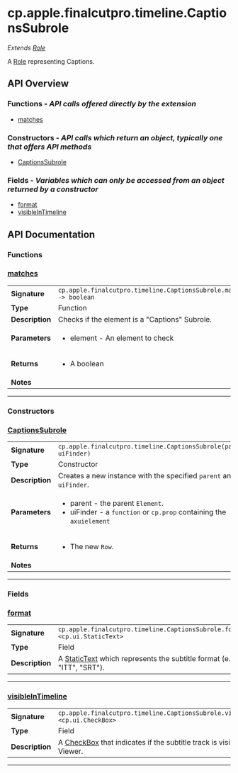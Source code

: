 # cp.apple.finalcutpro.timeline.CaptionsSubrole

 *Extends [Role](cp.apple.finalcutpro.timeline.Role.md)*

A [Role](cp.apple.finalcutpro.timeline.Role.md) representing Captions.

## API Overview
### **Functions** - _API calls offered directly by the extension_
 * [matches](#matches)

### **Constructors** - _API calls which return an object, typically one that offers API methods_
 * [CaptionsSubrole](#captionssubrole)

### **Fields** - _Variables which can only be accessed from an object returned by a constructor_
 * [format](#format)
 * [visibleInTimeline](#visibleintimeline)


## API Documentation

### Functions


### [matches](#matches)

|                                             |                                                                                     |
| --------------------------------------------|-------------------------------------------------------------------------------------|
| **Signature**                               | `cp.apple.finalcutpro.timeline.CaptionsSubrole.matches(element) -> boolean`                                                                    |
| **Type**                                    | Function                                                                     |
| **Description**                             | Checks if the element is a "Captions" Subrole.                                                                     |
| **Parameters**                              | <ul><li>element - An element to check</li></ul> |
| **Returns**                                 | <ul><li>A boolean</li></ul>          |
| **Notes**                                   | <ul></ul>                |

---
### Constructors


### [CaptionsSubrole](#captionssubrole)

|                                             |                                                                                     |
| --------------------------------------------|-------------------------------------------------------------------------------------|
| **Signature**                               | `cp.apple.finalcutpro.timeline.CaptionsSubrole(parent, uiFinder)`                                                                    |
| **Type**                                    | Constructor                                                                     |
| **Description**                             | Creates a new instance with the specified `parent` and `uiFinder`.                                                                     |
| **Parameters**                              | <ul><li>parent - the parent `Element`.</li><li>uiFinder - a `function` or `cp.prop` containing the `axuielement`</li></ul> |
| **Returns**                                 | <ul><li>The new `Row`.</li></ul>          |
| **Notes**                                   | <ul></ul>                |

---
### Fields


### [format](#format)

|                                             |                                                                                     |
| --------------------------------------------|-------------------------------------------------------------------------------------|
| **Signature**                               | `cp.apple.finalcutpro.timeline.CaptionsSubrole.format <cp.ui.StaticText>`                                                                    |
| **Type**                                    | Field                                                                     |
| **Description**                             | A [StaticText](cp.ui.StaticText.md) which represents the subtitle format (e.g. "ITT", "SRT").                                                                     |

---

### [visibleInTimeline](#visibleintimeline)

|                                             |                                                                                     |
| --------------------------------------------|-------------------------------------------------------------------------------------|
| **Signature**                               | `cp.apple.finalcutpro.timeline.CaptionsSubrole.visibleInTimeline <cp.ui.CheckBox>`                                                                    |
| **Type**                                    | Field                                                                     |
| **Description**                             | A [CheckBox](cp.ui.CheckBox.md) that indicates if the subtitle track is visible in the Viewer.                                                                     |

---
